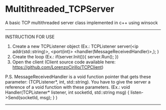 # Multithreaded_TCPServer
A basic TCP multithreaded server class implemented in c++ using winsock
___________________

INSTRUCTION FOR USE

1. Create a new TCPListener object (Ex.: TCPListener server(<ip addr(std::string)>, <port(int)> <handler(MessageReceivedHandler)>,); )
2. Create the loop (Ex.: if(server.Init()){ server.Run(); })
3. Open the client (Client source code available here: https://github.com/LorenzoCirillo/TCPClient)

P.S. MessageReceivedHandler is a void function pointer that gets these parameter: (TCPListener*, int, std::string). You have to give the server a reference of a void function with these parameters.  (Ex.: void Handler(TCPListener* listener, int socketId, std::string msg) { listen->Send(socketId, msg); } )

___________________

